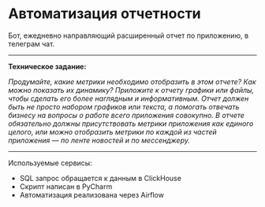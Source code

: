 # Автоматизация отчетности

Бот, ежедневно направляющий расширенный отчет по приложению, в телеграм чат.

---
__Техническое задание:__

_Продумайте, какие метрики необходимо отобразить в этом отчете? Как можно показать их динамику? Приложите к отчету графики или файлы, чтобы сделать его более наглядным и информативным. Отчет должен быть не просто набором графиков или текста, а помогать отвечать бизнесу на вопросы о работе всего приложения совокупно. В отчете обязательно должны присутствовать метрики приложения как единого целого, или можно отобразить метрики по каждой из частей приложения — по ленте новостей и по мессенджеру._

---
Используемые сервисы:
- SQL запрос обращается к данным в ClickHouse
- Скрипт написан в PyCharm
- Автоматизация реализована через Airflow
